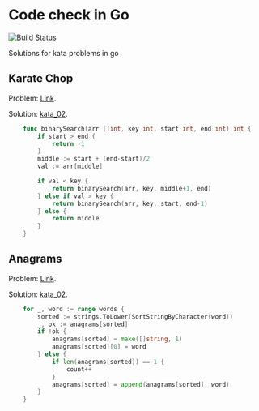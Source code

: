 # Code check in Go
[![Build Status](https://travis-ci.org/Eslem/GoCodeCheck.svg?branch=master)](https://travis-ci.org/Eslem/GoCodeCheck)

Solutions for kata problems in go

## Karate Chop
Problem: [Link](http://codekata.com/kata/kata02-karate-chop/).

Solution: [kata_02](kata_02.go).
```go
    func binarySearch(arr []int, key int, start int, end int) int {
        if start > end {
            return -1
        }
        middle := start + (end-start)/2
        val := arr[middle]

        if val < key {
            return binarySearch(arr, key, middle+1, end)
        } else if val > key {
            return binarySearch(arr, key, start, end-1)
        } else {
            return middle
        }
    }
```



## Anagrams
Problem: [Link](http://codekata.com/kata/kata06-anagrams/).

Solution: [kata_02](kata_06.go).
```go
    for _, word := range words {
		sorted := strings.ToLower(SortStringByCharacter(word))
		_, ok := anagrams[sorted]
		if !ok {
			anagrams[sorted] = make([]string, 1)
			anagrams[sorted][0] = word
		} else {
			if len(anagrams[sorted]) == 1 {
				count++
			}
			anagrams[sorted] = append(anagrams[sorted], word)
		}
	}
```